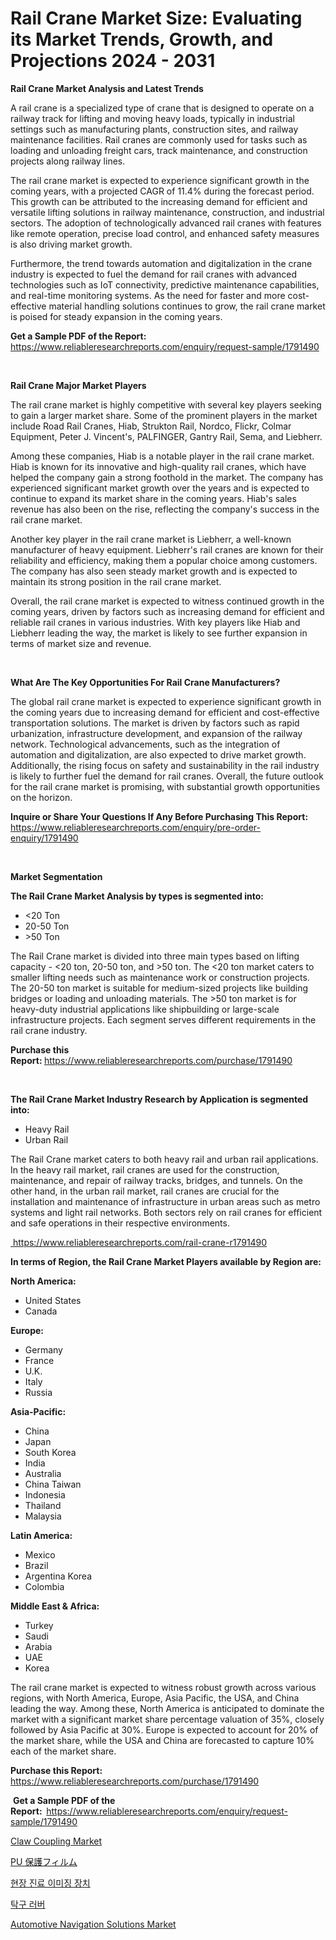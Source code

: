 <p><h1>Rail Crane Market Size: Evaluating its Market Trends, Growth, and Projections 2024 - 2031</h1></p><p><strong>Rail Crane Market Analysis and Latest Trends</strong></p>
<p><p>A rail crane is a specialized type of crane that is designed to operate on a railway track for lifting and moving heavy loads, typically in industrial settings such as manufacturing plants, construction sites, and railway maintenance facilities. Rail cranes are commonly used for tasks such as loading and unloading freight cars, track maintenance, and construction projects along railway lines.</p><p>The rail crane market is expected to experience significant growth in the coming years, with a projected CAGR of 11.4% during the forecast period. This growth can be attributed to the increasing demand for efficient and versatile lifting solutions in railway maintenance, construction, and industrial sectors. The adoption of technologically advanced rail cranes with features like remote operation, precise load control, and enhanced safety measures is also driving market growth.</p><p>Furthermore, the trend towards automation and digitalization in the crane industry is expected to fuel the demand for rail cranes with advanced technologies such as IoT connectivity, predictive maintenance capabilities, and real-time monitoring systems. As the need for faster and more cost-effective material handling solutions continues to grow, the rail crane market is poised for steady expansion in the coming years.</p></p>
<p><strong>Get a Sample PDF of the Report:&nbsp;</strong> <a href="https://www.reliableresearchreports.com/enquiry/request-sample/1791490">https://www.reliableresearchreports.com/enquiry/request-sample/1791490</a></p>
<p>&nbsp;</p>
<p><strong>Rail Crane Major Market Players</strong></p>
<p><p>The rail crane market is highly competitive with several key players seeking to gain a larger market share. Some of the prominent players in the market include Road Rail Cranes, Hiab, Strukton Rail, Nordco, Flickr, Colmar Equipment, Peter J. Vincent's, PALFINGER, Gantry Rail, Sema, and Liebherr.</p><p>Among these companies, Hiab is a notable player in the rail crane market. Hiab is known for its innovative and high-quality rail cranes, which have helped the company gain a strong foothold in the market. The company has experienced significant market growth over the years and is expected to continue to expand its market share in the coming years. Hiab's sales revenue has also been on the rise, reflecting the company's success in the rail crane market.</p><p>Another key player in the rail crane market is Liebherr, a well-known manufacturer of heavy equipment. Liebherr's rail cranes are known for their reliability and efficiency, making them a popular choice among customers. The company has also seen steady market growth and is expected to maintain its strong position in the rail crane market.</p><p>Overall, the rail crane market is expected to witness continued growth in the coming years, driven by factors such as increasing demand for efficient and reliable rail cranes in various industries. With key players like Hiab and Liebherr leading the way, the market is likely to see further expansion in terms of market size and revenue.</p></p>
<p>&nbsp;</p>
<p><strong>What Are The Key Opportunities For Rail Crane Manufacturers?</strong></p>
<p><p>The global rail crane market is expected to experience significant growth in the coming years due to increasing demand for efficient and cost-effective transportation solutions. The market is driven by factors such as rapid urbanization, infrastructure development, and expansion of the railway network. Technological advancements, such as the integration of automation and digitalization, are also expected to drive market growth. Additionally, the rising focus on safety and sustainability in the rail industry is likely to further fuel the demand for rail cranes. Overall, the future outlook for the rail crane market is promising, with substantial growth opportunities on the horizon.</p></p>
<p><strong>Inquire or Share Your Questions If Any Before Purchasing This Report:</strong> <a href="https://www.reliableresearchreports.com/enquiry/pre-order-enquiry/1791490">https://www.reliableresearchreports.com/enquiry/pre-order-enquiry/1791490</a></p>
<p>&nbsp;</p>
<p><strong>Market Segmentation</strong></p>
<p><strong>The Rail Crane Market Analysis by types is segmented into:</strong></p>
<p><ul><li><20 Ton</li><li>20-50 Ton</li><li>>50 Ton</li></ul></p>
<p><p>The Rail Crane market is divided into three main types based on lifting capacity - <20 ton, 20-50 ton, and >50 ton. The <20 ton market caters to smaller lifting needs such as maintenance work or construction projects. The 20-50 ton market is suitable for medium-sized projects like building bridges or loading and unloading materials. The >50 ton market is for heavy-duty industrial applications like shipbuilding or large-scale infrastructure projects. Each segment serves different requirements in the rail crane industry.</p></p>
<p><strong>Purchase this Report:&nbsp;</strong><a href="https://www.reliableresearchreports.com/purchase/1791490">https://www.reliableresearchreports.com/purchase/1791490</a></p>
<p>&nbsp;</p>
<p><strong>The Rail Crane Market Industry Research by Application is segmented into:</strong></p>
<p><ul><li>Heavy Rail</li><li>Urban Rail</li></ul></p>
<p><p>The Rail Crane market caters to both heavy rail and urban rail applications. In the heavy rail market, rail cranes are used for the construction, maintenance, and repair of railway tracks, bridges, and tunnels. On the other hand, in the urban rail market, rail cranes are crucial for the installation and maintenance of infrastructure in urban areas such as metro systems and light rail networks. Both sectors rely on rail cranes for efficient and safe operations in their respective environments.</p></p>
<p><a href="https://www.reliableresearchreports.com/rail-crane-r1791490">&nbsp;https://www.reliableresearchreports.com/rail-crane-r1791490</a></p>
<p><strong>In terms of Region, the Rail Crane Market Players available by Region are:</strong></p>
<p>
    <p> <strong> North America: </strong>
        <ul>
            <li>United States</li>
            <li>Canada</li>
        </ul>
        </p> 
    <p> <strong> Europe: </strong>
        <ul>
            <li>Germany</li>
            <li>France</li>
            <li>U.K.</li>
            <li>Italy</li>
            <li>Russia</li>
        </ul>
        </p> 
    <p> <strong> Asia-Pacific: </strong>
        <ul>
            <li>China</li>
            <li>Japan</li>
            <li>South Korea</li>
            <li>India</li>
            <li>Australia</li>
            <li>China Taiwan</li>
            <li>Indonesia</li>
            <li>Thailand</li>
            <li>Malaysia</li>
        </ul>
        </p> 
    <p> <strong> Latin America: </strong>
        <ul>
            <li>Mexico</li>
            <li>Brazil</li>
            <li>Argentina Korea</li>
            <li>Colombia</li>
        </ul>
        </p> 
    <p> <strong> Middle East & Africa: </strong>
        <ul>
            <li>Turkey</li>
            <li>Saudi</li>
            <li>Arabia</li>
            <li>UAE</li>
            <li>Korea</li>
        </ul>
    </p>
    </p>
<p><p>The rail crane market is expected to witness robust growth across various regions, with North America, Europe, Asia Pacific, the USA, and China leading the way. Among these, North America is anticipated to dominate the market with a significant market share percentage valuation of 35%, closely followed by Asia Pacific at 30%. Europe is expected to account for 20% of the market share, while the USA and China are forecasted to capture 10% each of the market share.</p></p>
<p><strong>Purchase this Report: </strong><a href="https://www.reliableresearchreports.com/purchase/1791490">https://www.reliableresearchreports.com/purchase/1791490</a></p>
<p>&nbsp;<strong>Get a Sample PDF of the Report:&nbsp;&nbsp;</strong><a href="https://www.reliableresearchreports.com/enquiry/request-sample/1791490">https://www.reliableresearchreports.com/enquiry/request-sample/1791490</a></p>
<p><strong></strong></p>
<p><p><a href="https://www.linkedin.com/pulse/claw-coupling-market-outlook-industry-overview-forecast-2024-lp27e">Claw Coupling Market</a></p><p><a href="https://github.com/dawson566/Market-Research-Report-List-1/blob/main/8596213154963.md">PU 保護フィルム</a></p><p><a href="https://github.com/trmesnao7959541/Market-Research-Report-List-2/blob/main/4253841165618.md">현장 진료 이미징 장치</a></p><p><a href="https://github.com/OliverBarry1954/Market-Research-Report-List-1/blob/main/9446993165617.md">탁구 러버</a></p><p><a href="https://github.com/kpvmspce33/Market-Research-Report-List-1/blob/main/automotive-navigation-solutions-market.md">Automotive Navigation Solutions Market</a></p></p>